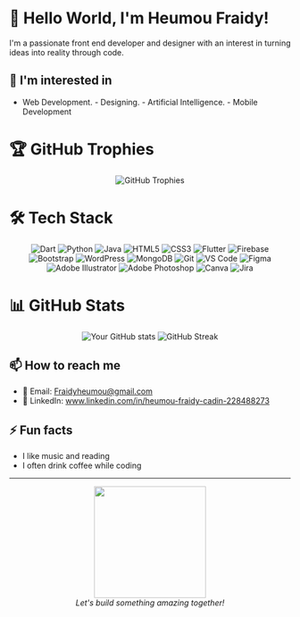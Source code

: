 # 👋 Hello World, I'm Heumou Fraidy!

I'm a passionate front end developer and designer with an interest in turning ideas into reality through code.

## 👀 I'm interested in
- Web Development. - Designing. - Artificial Intelligence. - Mobile Development

# 🏆 GitHub Trophies

<div align="center">
  
  ![GitHub Trophies](https://github-profile-trophy.vercel.app/?username=Heumou-Fraidy&theme=radical&no-frame=true&row=1&column=7)
  
</div>
  
# 🛠️ Tech Stack
<div align="center">
  

  ![Dart](https://img.shields.io/badge/Dart-0175C2?style=for-the-badge&logo=dart&logoColor=white)
  ![Python](https://img.shields.io/badge/Python-3776AB?style=for-the-badge&logo=python&logoColor=white)
  ![Java](https://img.shields.io/badge/Java-ED8B00?style=for-the-badge&logo=openjdk&logoColor=white)
  ![HTML5](https://img.shields.io/badge/HTML5-E34F26?style=for-the-badge&logo=html5&logoColor=white)
  ![CSS3](https://img.shields.io/badge/CSS3-1572B6?style=for-the-badge&logo=css3&logoColor=white)
  ![Flutter](https://img.shields.io/badge/Flutter-02569B?style=for-the-badge&logo=flutter&logoColor=white)
  ![Firebase](https://img.shields.io/badge/Firebase-FFCA28?style=for-the-badge&logo=firebase&logoColor=black)
  ![Bootstrap](https://img.shields.io/badge/Bootstrap-7952B3?style=for-the-badge&logo=bootstrap&logoColor=white)
  ![WordPress](https://img.shields.io/badge/WordPress-21759B?style=for-the-badge&logo=wordpress&logoColor=white)
  ![MongoDB](https://img.shields.io/badge/MongoDB-4EA94B?style=for-the-badge&logo=mongodb&logoColor=white)
  ![Git](https://img.shields.io/badge/Git-F05032?style=for-the-badge&logo=git&logoColor=white)
  ![VS Code](https://img.shields.io/badge/VS_Code-007ACC?style=for-the-badge&logo=visual-studio-code&logoColor=white)
  ![Figma](https://img.shields.io/badge/Figma-F24E1E?style=for-the-badge&logo=figma&logoColor=white)
  ![Adobe Illustrator](https://img.shields.io/badge/Adobe_Illustrator-FF9A00?style=for-the-badge&logo=adobe-illustrator&logoColor=white)
  ![Adobe Photoshop](https://img.shields.io/badge/Adobe_Photoshop-31A8FF?style=for-the-badge&logo=adobe-photoshop&logoColor=white)
  ![Canva](https://img.shields.io/badge/Canva-00C4CC?style=for-the-badge&logo=canva&logoColor=white)
  ![Jira](https://img.shields.io/badge/Jira-0052CC?style=for-the-badge&logo=jira&logoColor=white)
  
</div>

# 📊 GitHub Stats

<div align="center">
  
  ![Your GitHub stats](https://github-readme-stats.vercel.app/api?username=Heumou-Fraidy&show_icons=true&theme=radical)   ![GitHub Streak](https://github-readme-streak-stats.herokuapp.com/?user=Heumou-Fraidy&theme=radical)
  
  
</div>  

## 📫 How to reach me
- 📧 Email: Fraidyheumou@gmail.com
- 💼 LinkedIn: www.linkedin.com/in/heumou-fraidy-cadin-228488273

## ⚡ Fun facts
- I like music and reading
- I often drink coffee while coding
---

<p align="center">
  <img src="https://media.giphy.com/media/L1R1tvI9svkIWwpVYr/giphy.gif" width="200">
  <br>
  <i>Let's build something amazing together!</i>
</p>
